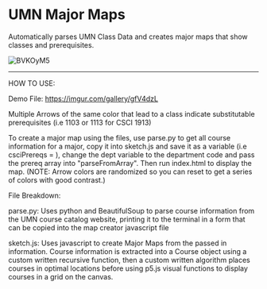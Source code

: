 # UMN Major Maps
Automatically parses UMN Class Data and creates major maps that show classes and prerequisites.

![BVKOyM5](https://github.com/user-attachments/assets/64442c81-4490-4ead-8fdb-c57ca86df0bc)

---

HOW TO USE:

Demo File: https://imgur.com/gallery/gfV4dzL

Multiple Arrows of the same color that lead to a class indicate substitutable prerequisites (i.e 1103 or 1113 for CSCI 1913)

To create a major map using the files, use parse.py to get all course information for a major, copy it into sketch.js and save it as a variable (i.e csciPrereqs = ), change the dept variable to the department code and pass the prereq array into "parseFromArray". Then run index.html to display the map. (NOTE: Arrow colors are randomized so you can reset to get a series of colors with good contrast.)


File Breakdown:

parse.py: Uses python and BeautifulSoup to parse course information from the UMN course catalog website, printing it to the terminal in a form that can be copied into the map creator javascript file

sketch.js: Uses javascript to create Major Maps from the passed in information. Course information is extracted into a Course object using a custom written recursive function, then a custom written algorithm places courses in optimal locations before using p5.js visual functions to display courses in a grid on the canvas. 
